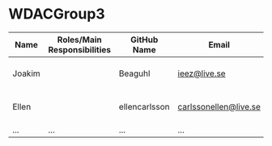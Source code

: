 # WDACGroup3
| Name   | Roles/Main Responsibilities | GitHub Name   |      Email              |      Phone      |
|--------|-----------------------------|---------------|-------------------------|-----------------|
| Joakim |                             | Beaguhl       | ieez@live.se            | 076 - 308 23 49 |
| Ellen  |                             | ellencarlsson | carlssonellen@live.se   | 070 - 065 84 85 |
|  ...   | ...                         | ...           | ...                     |                 |

